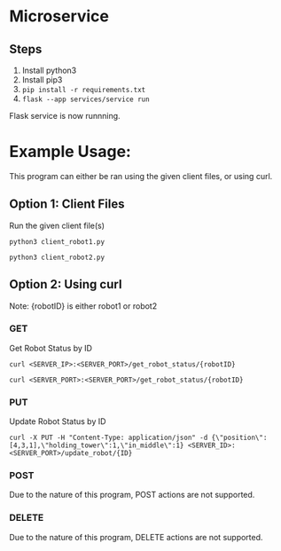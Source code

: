 # Microservice
## Steps
1. Install python3
2. Install pip3
3. ```pip install -r requirements.txt```
4. ```flask --app services/service run```

Flask service is now runnning.

# Example Usage:

This program can either be ran using the given client files, or using curl.

## Option 1: Client Files
Run the given client file(s)

```python3 client_robot1.py```

```python3 client_robot2.py```

## Option 2: Using curl

Note: {robotID} is either robot1 or robot2

### GET

Get Robot Status by ID

```curl <SERVER_IP>:<SERVER_PORT>/get_robot_status/{robotID}```

```curl <SERVER_PORT>:<SERVER_PORT>/get_robot_status/{robotID}```

### PUT

Update Robot Status by ID

```curl -X PUT -H "Content-Type: application/json" -d {\"position\":[4,3,1],\"holding_tower\":1,\"in_middle\":1} <SERVER_ID>:<SERVER_PORT>/update_robot/{ID}```

### POST

Due to the nature of this program, POST actions are not supported.

### DELETE

Due to the nature of this program, DELETE actions are not supported.
